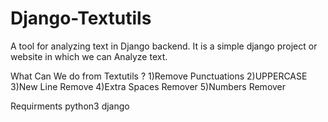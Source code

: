 # Django-Textutils
A tool for analyzing text in Django backend.
It is a simple django project or website in which we can Analyze text.

What Can We do from Textutils ?
1)Remove Punctuations
2)UPPERCASE
3)New Line Remove
4)Extra Spaces Remover
5)Numbers Remover

Requirments
python3
django
